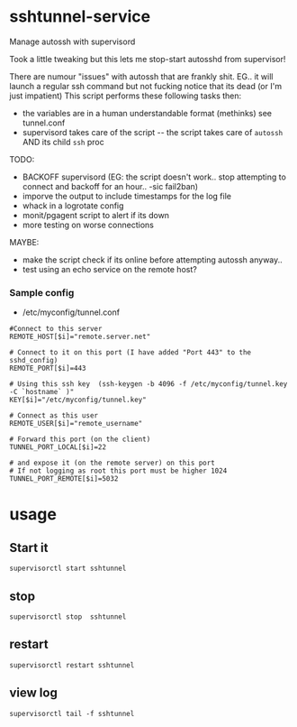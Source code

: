 # sshtunnel-service
Manage autossh with supervisord

Took a little tweaking but this lets me stop-start autosshd from supervisor!

There are numour "issues" with autossh that are frankly shit.
EG.. it will launch a regular ssh command but not fucking notice that its dead (or I'm just impatient)
This script performs these following tasks then:

- the variables are in a human understandable format (methinks) see tunnel.conf
- supervisord takes care of the script
-- the script takes care of `autossh` AND its child `ssh` proc

TODO:
- BACKOFF supervisord  (EG: the script doesn't work.. stop attempting to connect and backoff for an hour.. -sic fail2ban)
- imporve the output to include timestamps for the log file
- whack in a logrotate config
- monit/pgagent script to alert if its down
- more testing on worse connections

MAYBE:
- make the script check if its online before attempting autossh anyway..
- test using an echo service on the remote host?


### Sample config
- /etc/myconfig/tunnel.conf

```
#Connect to this server
REMOTE_HOST[$i]="remote.server.net"

# Connect to it on this port (I have added "Port 443" to the sshd_config)
REMOTE_PORT[$i]=443

# Using this ssh key  (ssh-keygen -b 4096 -f /etc/myconfig/tunnel.key -C `hostname` )"
KEY[$i]="/etc/myconfig/tunnel.key"

# Connect as this user
REMOTE_USER[$i]="remote_username"

# Forward this port (on the client)
TUNNEL_PORT_LOCAL[$i]=22

# and expose it (on the remote server) on this port
# If not logging as root this port must be higher 1024
TUNNEL_PORT_REMOTE[$i]=5032
```

# usage

## Start it
```
supervisorctl start sshtunnel
```

## stop
```
supervisorctl stop  sshtunnel
```

## restart
```
supervisorctl restart sshtunnel
```

## view log
```
supervisorctl tail -f sshtunnel
```
